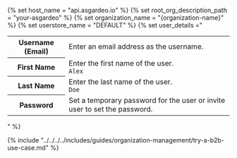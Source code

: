 {% set host_name = "api.asgardeo.io" %}
{% set root_org_description_path = "your-asgardeo" %}
{% set organization_name = "{organization-name}" %}
{% set userstore_name = "DEFAULT" %}
{% set user_details ="
    <table>
        <tr>
            <th>Username (Email)</th>
            <td>Enter an email address as the username.</td>
        </tr>
        <tr>
            <th>First Name</th>
            <td>Enter the first name of the user.</br>
                <code>Alex</code>
            </td>
        </tr>
        <tr>
            <th>Last Name</th>
            <td>Enter the last name of the user.</br>
                <code>Doe</code>
            </td>
        </tr>
        <tr>
            <th>Password</th>
            <td>Set a temporary password for the user or invite user to set the password.</td>
        </tr>
    </table>
" %}

{% include "../../../../includes/guides/organization-management/try-a-b2b-use-case.md" %}
